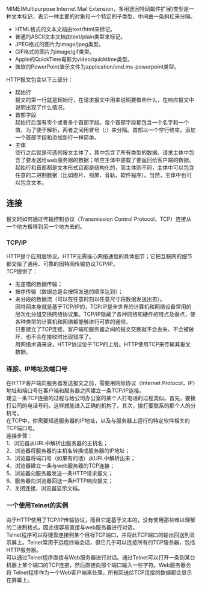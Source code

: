 MIME(Multipurpose Internet Mail Extension，多用途因特网邮件扩展)类型是一种文本标记，表示一种主要的对象和一个特定的子类型，中间由一条斜杠来分隔。  
* HTML格式的文本文档由text/html来标记。  
* 普通的ASCII文本文档由text/plain类型来标记。  
* JPEG格式的图片为image/jpeg类型。  
* GIF格式的图片为image/gif类型。  
* Apple的QuickTime电影为video/quicktime类型。  
* 微软的PowerPoint演示文件为application/vnd.ms-powerpoint类型。  

HTTP报文包含以下三部分：  
* 起始行  
报文的第一行就是起始行，在请求报文中用来说明要做些什么，在响应报文中说明出现了什么情况。  
* 首部字段  
起始行后面有零个或者多个首部字段。每个首部字段都包含一个名字和一个值，为了便于解析，两者之间用冒号（:）来分隔。首部以一个空行结束。添加一个首部字段和添加新行一样简单。  
* 主体   
空行之后就是可选的报文主体了，其中包含了所有类型的数据。请求主体中包含了要发送给web服务器的数据；响应主体中装载了要返回给客户端的数据。起始行和首部都是文本形式且都是结构化的，而主体则不同，主体中可以包含任意的二进制数据（比如图片、视屏、音轨、软件程序）。当然，主体中也可以包含文本。  


## 连接  
报文时如何通过传输控制协议（Transmission Control Protocol，TCP）连接从一个地方搬移到另一个地方去的。  
### TCP/IP  
HTTP是个应用层协议。HTTP无需操心网络通信的具体细节；它把互联网的细节都交给了通用、可靠的因特网传输协议TCP/IP。  
TCP提供了：  
* 无差错的数据传输；  
* 按序传输（数据总是会按照发送的顺序达到）；  
* 未分段的数据流（可以在任意时刻以任意尺寸将数据发送出去）。  
因特网本身就是基于TCP/IP的，TCP/IP是全世界的计算机和网络设备常用的层次化分组交换网络协议集。TCP/IP隐藏了各种网络和硬件的特点及弱点，使各种类型的计算机和网络都能够进行可靠的通信。  
只要建立了TCP连接，客户端和服务器之间的报文交换就不会丢失、不会被破坏，也不会在接收时出现错序了。  
用网络术语来说，HTTP协议位于TCP的上层。HTTP使用TCP来传输其报文数据。  
### 连接、IP地址及端口号  
在HTTP客户端向服务器发送报文之前，需要用网际协议（Internet Protocol，IP）地址和端口号在客户端和服务器之间建立一条TCP/IP连接。  
建立一条TCP连接的过程与给公司办公室的某个人打电话的过程类似。首先，要拨打公司的电话号码。这样就能进入正确的机构了。其次，拨打要联系的那个人的分机号。  
在TCP中，你需要知道服务器的IP地址，以及与服务器上运行的特定软件相关的TCP端口号。  
连接步骤：  
1、浏览器从URL中解析出服务器的主机名；  
2、浏览器将服务器的主机名转换成服务器的IP地址；  
3、浏览器将端口号（如果有的话）从URL中解析出来；  
4、浏览器建立一条与web服务器的TCP连接；  
5、浏览器向服务器发送一条HTTP请求报文；  
6、服务器向浏览器回送一条HTTP响应报文；  
7、关闭连接，浏览器显示文档。  
### 一个使用Telnet的实例  
由于HTTP使用了TCP/IP传输协议，而且它是基于文本的，没有使用那些难以理解的二进制格式，因此很容易直接与web服务器进行对话。  
Telnet程序可以将键盘连接到某个目标TCP端口，并将此TCP端口的输出回送到显示屏上。Telnet常用于远程终端会话，但它几乎可以连接所有的TCP服务器，包括HTTP服务器。  
可以通过Telnet程序直接与Web服务器进行对话。通过Telnet可以打开一条到某台机器上某个端口的TCP连接，然后直接向那个端口输入一些字符。Web服务器会将 Telnet程序作为一个Web客户端来处理，所有回送给TCP连接的数据都会显示在屏幕上。  
